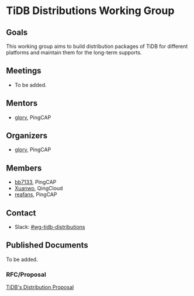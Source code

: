 # TiDB Distributions Working Group

## Goals

This working group aims to build distribution packages of TiDB for different platforms and maintain them for the long-term supports.

## Meetings

* To be added.

## Mentors

- [glorv](https://github.com/glorv), PingCAP

## Organizers

* [glorv](https://github.com/glorv), PingCAP

## Members

- [bb7133](https://github.com/bb7133), PingCAP
- [Xuanwo](https://github.com/Xuanwo), QingCloud
- [reafans](https://github.com/reafans), PingCAP

## Contact
- Slack: [#wg-tidb-distributions](https://tidbcommunity.slack.com/archives/CRGH2NF3J)

## Published Documents

To be added.

### RFC/Proposal

[TiDB's Distribution Proposal](https://github.com/pingcap/tidb-helper/issues/1)
